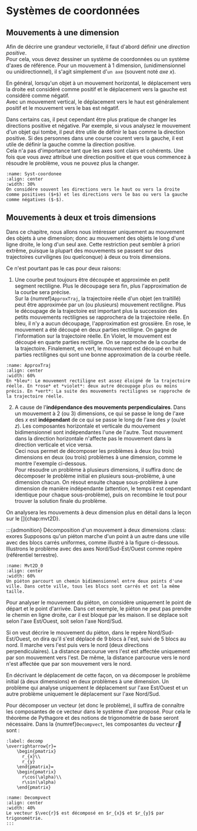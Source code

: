 # Systèmes de coordonnées
## Mouvements à une dimension
Afin de décrire une grandeur vectorielle, il faut d'abord définir une *direction positive*.\
Pour cela, vous devez dessiner un système de coordonnées ou un système d'axes de référence. Pour un mouvement à 1 dimension, (unidimensionnel ou unidirectionnel), il s'agit simplement d'`un axe` (souvent noté *axe x*).

En général, lorsqu'un objet à un mouvement horizontal, le déplacement vers la droite est considéré comme positif et le déplacement vers la gauche est considéré comme négatif.\
Avec un mouvement vertical, le déplacement vers le haut est généralement positif et le mouvement vers le
bas est négatif.

Dans certains cas, il peut cependant être plus pratique de changer les directions positive et négative. Par exemple, si vous analysez le mouvement d'un objet qui tombe, il peut être utile de définir le bas
comme la direction positive. Si des personnes dans une course courent vers la gauche, il est utile de définir la gauche comme la direction positive.\
Cela n'a pas d'importance tant que les axes sont clairs et cohérents. Une fois que vous avez attribué une direction positive et que vous commencez à résoudre le problème, vous ne pouvez plus la changer.

```{figure} figures/Syst-coordonee.jpg
:name: Syst-coordonee
:align: center
:width: 30%
On considére souvent les directions vers le haut ou vers la droite comme positives ($+$) et les directions vers le bas ou vers la gauche comme négatives ($-$).
```

## Mouvements à deux et trois dimensions

Dans ce chapitre, nous allons nous intéresser uniquement au mouvement des objets à une dimension; donc au mouvement des objets le long d'une ligne droite, le long d'un seul axe. Cette restriction peut sembler à priori extrême, puisque la plupart des mouvements se passent sur des trajectoires curvilignes (ou quelconque) à deux ou trois dimensions.

Ce n'est pourtant pas le cas pour deux raisons:

1.  Une courbe peut toujours être découpée et approximée en petit segment rectiligne. Plus le découpage sera fin, plus l'approximation de la courbe sera précise.\
    Sur la {numref}`ApproxTraj`, la trajectoire réelle d'un objet (en traitillé) peut être approximée par un (ou plusieurs) mouvement rectiligne. Plus le découpage de la trajectoire est important plus la succession des petits mouvements rectilignes se rapprochera de la trajectoire réelle. En bleu, il n'y a aucun découpage, l'approximation est grossière. En rose, le mouvement a été découpé en deux parties rectiligne. On gagne de l'information sur la trajectoire réelle. En Violet, le mouvement est découpé en quarte parties rectiligne. On se rapproche de la courbe de la trajectoire. Finalement, en vert, le mouvement est découpé en huit parties rectilignes qui sont une bonne approximation de la courbe réelle.
```{figure} figures/ApproxTraj.png
:name: ApproxTraj
:align: center
:width: 60%
En *bleu*: Le mouvement rectiligne est assez éloigné de la trajectoire réelle. En *rose* et *violet*: deux autre découpage plus ou moins précis. En *vert*: La suite des mouvements rectilignes se rapproche de la trajectoire réelle.
```
2.  A cause de l'**indépendance des mouvements perpendiculaires**. Dans un mouvement à 2 (ou 3) dimensions, ce qui se passe le long de l'axe des $x$ est **indépendant** de ce qui se passe le long de l'axe des $y$ (ou/et $z$). Les composantes horizontale et verticale du mouvement bidimensionnel sont indépendantes l'une de l'autre. Tout mouvement dans la direction horizontale n'affecte pas le mouvement dans la direction verticale et vice versa.\
    Ceci nous permet de décomposer les problèmes à deux (ou trois) dimensions en deux (ou trois) problèmes à une dimension, comme le montre l'exemple ci-dessous.\
    Pour résoudre un problème à plusieurs dimensions, il suffira donc de décomposer le problème initial en plusieurs sous-problème, à une dimension chacun. On résout ensuite chaque sous-problème à une dimension de manière indépendante (attention, le temps $t$ est cependant identique pour chaque sous-problème), puis on recombine le tout pour trouver la solution finale du problème.

On analysera les mouvements à deux dimension plus en détail dans la leçon sur le []{chap:mvt2D}.

:::{admonition} Décomposition d'un mouvement à deux dimensions
:class: exores
Supposons qu'un piéton marche d'un point à un autre dans une ville avec des blocs carrés uniformes, comme illustré à la figure ci-dessous. Illustrons le problème avec des axes Nord/Sud-Est/Ouest comme repère
(référentiel terrestre).
```{figure} figures/Mvt2D.png
:name: Mvt2D_0
:align: center
:width: 60%
Un piéton parcourt un chemin bidimensionnel entre deux points d'une ville. Dans cette ville, tous les blocs sont carrés et ont la même taille.
```

Pour analyser le mouvement du piéton, on considère uniquement le point de départ et le point d'arrivée. Dans cet exemple, le piéton ne peut pas prendre le chemin en ligne droite, car il est bloqué par les maison. Il se déplace soit selon l'axe Est/Ouest, soit selon l'axe Nord/Sud.

Si on veut décrire le mouvement du piéton, dans le repère Nord/Sud-Est/Ouest, on dira qu'il s'est déplacé de 9 blocs à l'est, suivi de 5 blocs au nord. Il marche vers l'est puis vers le nord (deux directions perpendiculaires). La distance parcourue vers l'est est affectée uniquement par son mouvement vers l'est. De même, la distance parcourue vers le nord n'est affectée que par son mouvement vers le nord.

En décrivant le déplacement de cette façon, on va décomposer le problème initial (à deux dimensions) en deux problèmes à une dimension. Un problème qui analyse uniquement le déplacement sur l'axe Est/Ouest et un autre problème uniquement le déplacement sur l'axe Nord/Sud.

Pour décomposer un vecteur (et donc le problème), il suffira de connaître les composantes de ce vecteur dans le système d'axe proposé. Pour cela le théorème de Pythagore et des notions de trigonométrie de base seront nécessaire. Dans la {numref}`Decompvect`, les composantes du vecteur $\vec{r}$ sont :
```{math}
:label: decomp
\overrightarrow{r}=
    \begin{pmatrix} 
      r_{x}\\ 
      r_{y}
    \end{pmatrix}=
    \begin{pmatrix} 
      r\cos(\alpha)\\ 
      r\sin(\alpha)
    \end{pmatrix}
```

```{figure} figures/DecompVect.png
:name: Decompvect
:align: center
:width: 40%
Le vecteur $\vec{r}$ est décomposé en $r_{x}$ et $r_{y}$ par trigonométrie.
:::

